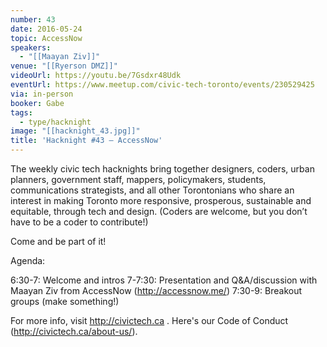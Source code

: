 ```yaml
---
number: 43
date: 2016-05-24
topic: AccessNow
speakers:
  - "[[Maayan Ziv]]"
venue: "[[Ryerson DMZ]]"
videoUrl: https://youtu.be/7Gsdxr48Udk
eventUrl: https://www.meetup.com/civic-tech-toronto/events/230529425
via: in-person
booker: Gabe
tags:
  - type/hacknight
image: "[[hacknight_43.jpg]]"
title: 'Hacknight #43 – AccessNow'
---
```

The weekly civic tech hacknights bring together designers, coders, urban planners, government staff, mappers, policymakers, students, communications strategists, and all other Torontonians who share an interest in making Toronto more responsive, prosperous, sustainable and equitable, through tech and design. (Coders are welcome, but you don’t have to be a coder to contribute!)

Come and be part of it!

Agenda:

6:30-7: Welcome and intros
7-7:30: Presentation and Q&A/discussion with Maayan Ziv from AccessNow (http://accessnow.me/)
7:30-9: Breakout groups (make something!)

For more info, visit http://civictech.ca .
Here's our Code of Conduct (http://civictech.ca/about-us/).